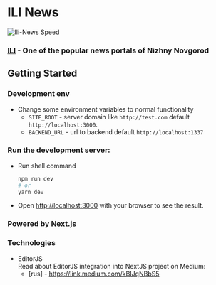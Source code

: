 # ILI News
![Ili-News Speed](https://api.speedbadge.io/v1?url=dev.ili-nnov.ru)
### [ILI](https://ili-nnov.ru/) - One of the popular news portals of Nizhny Novgorod

## Getting Started
### Development env
- Change some environment variables to normal functionality  
  - `SITE_ROOT` - server domain like `http://test.com` default `http://localhost:3000`.
  - `BACKEND_URL` - url to backend default `http://localhost:1337`

### Run the development server:

- Run shell command
    ```bash
    npm run dev
    # or
    yarn dev
    ```
- Open [http://localhost:3000](http://localhost:3000) with your browser to see the result.

### Powered by [Next.js](https://nextjs.org/)  

### Technologies

- EditorJS  
    Read about EditorJS integration into NextJS project on Medium:  
    - [rus] - https://link.medium.com/kBIJqNBbS5
